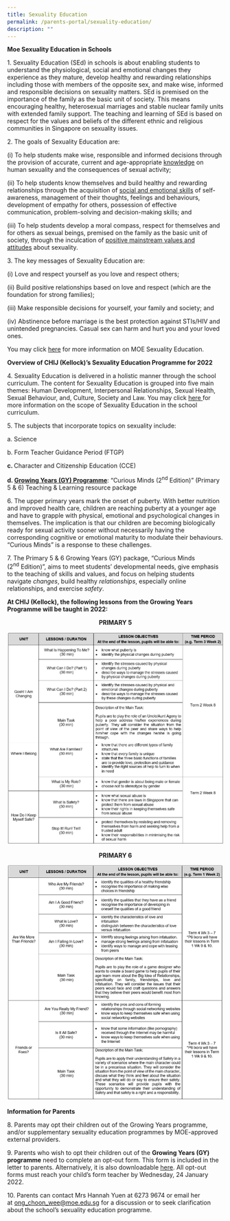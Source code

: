 ```yaml
---
title: Sexuality Education
permalink: /parents-portal/sexuality-education/
description: ""
---
```

<p><strong>Moe Sexua</strong><strong>l</strong><strong>ity Education in Schools</strong></p>
<p>1. Sexuality Education (SEd) in schools is about enabling students to understand the physiological, social and emotional changes they experience as they mature, develop healthy and rewarding relationships including those with members of the opposite sex, and make wise, informed and responsible decisions on sexuality matters. SEd is premised on the importance of the family as the basic unit of society. This means encouraging healthy, heterosexual marriages and stable nuclear family units with extended family support. The teaching and learning of SEd is based on respect for the values and beliefs of the different ethnic and religious communities in Singapore on sexuality issues.</p>
<p>2. The goals of Sexuality Education are:</p>
<p>(i) To help students make wise, responsible and informed decisions through the provision of accurate, current and age-appropriate&nbsp;<u>knowledge</u>&nbsp;on human sexuality and the consequences of sexual activity;</p>
<p>(ii) To help students know themselves and build healthy and rewarding relationships through the acquisition of&nbsp;<u>social and emotional skills</u>&nbsp;of self-awareness, management of their thoughts, feelings and behaviours, development of empathy for others, possession of effective communication, problem-solving and decision-making skills; and</p>
<p>(iii) To help students develop a moral compass, respect for themselves and for others as sexual beings, premised on the family as the basic unit of society, through the inculcation of&nbsp;<u>positive mainstream values and attitudes</u>&nbsp;about sexuality.</p>
<p>3. The key messages of Sexuality Education are:</p>
<p>(i) Love and respect yourself as you love and respect others;</p>
<p>(ii) Build positive relationships based on love and respect (which are the foundation for strong families);</p>
<p>(iii) Make responsible decisions for yourself, your family and society; and</p>
<p>(iv) Abstinence before marriage is the best protection against STIs/HIV and unintended pregnancies. Casual sex can harm and hurt you and your loved ones.</p>
<p>You may&nbsp;click&nbsp;<a href="http://www.moe.gov.sg/education/programmes/social-emotional-learning/sexuality-education/">here</a> for more information on MOE Sexuality Education.</p>
<p><strong>Overview of CHIJ (Kellock)&rsquo;s Sexuality Education Programme for 2022</strong></p>
<p>4. Sexuality Education is delivered in a holistic manner through the school curriculum.&nbsp;The content for Sexuality Education is grouped into five main themes: Human Development, Interpersonal Relationships, Sexual Health, Sexual Behaviour, and, Culture, Society and Law. You may click&nbsp;<a href="http://www.moe.gov.sg/education/programmes/social-emotional-learning/sexuality-education/scope/">here </a>for more information on the scope of Sexuality Education in the school curriculum.</p>
<p>5. The subjects that incorporate topics on sexuality include:</p>
<p>a. Science</p>
<p>b. Form Teacher Guidance Period (FTGP)</p>
<p><strong>c. </strong>Character and Citizenship Education (CCE)<u></u></p>
<p><strong>d. </strong><strong><u>Growing Years (GY) Programme</u></strong>: &ldquo;Curious Minds (2<sup>nd</sup>&nbsp;Edition)&rdquo; (Primary 5 &amp; 6) Teaching &amp; Learning resource package</p>
<p>6. The upper primary years mark the onset of puberty. With better nutrition and improved health care, children are reaching puberty at a younger age and have to grapple with physical, emotional and psychological changes in themselves. The implication is that our children are becoming biologically ready for sexual activity sooner without necessarily having the corresponding cognitive or emotional maturity to modulate their behaviours. &ldquo;Curious Minds&rdquo; is a response to these challenges.</p>
<p>7. The Primary 5 &amp; 6 Growing Years (GY) package, &ldquo;Curious Minds (2<sup>nd</sup>&nbsp;Edition)&rdquo;, aims to meet students&rsquo; developmental needs, give emphasis to the teaching of skills and values, and focus on helping&nbsp;students navigate&nbsp;<em>changes</em>, build healthy&nbsp;<em>relationships</em>, especially online relationships, and exercise&nbsp;<em>safety</em>.</p>
<p><strong>At CHIJ (Kellock), the following lessons from the Growing Years Programme will be taught in 2022:</strong></p>
<p style="text-align: center;"><strong>PRIMARY 5</strong></p>
<img src="/images/se1.jpg">
<p style="text-align: center;"><strong>PRIMARY 6</strong></p>
<img src="/images/se2.jpg">
<p><strong>Information for Parents</strong></p>
<p>8. Parents may opt their children out of the Growing Years programme, and/or supplementary sexuality education programmes by MOE-approved external providers.</p>
<p>9. Parents who wish to opt their children out of the&nbsp;<strong>Growing Years (GY) programme</strong>&nbsp;need to complete an opt-out form. This form is included in the letter to parents. Alternatively, it is also downloadable <a href="https://form.gov.sg/61da98762efd780012e5c1b0"><u>here</u></a>. All opt-out forms must reach your child&rsquo;s form teacher by Wednesday, 24 January 2022.</p>
<p>10. Parents can contact Mrs Hannah Yuen at 6273 9674 or email her at&nbsp;<a href="mailto:ong_choon_wee@moe.edu.sg">ong_choon_wee@moe.edu.sg</a>&nbsp;for a discussion or to seek clarification about the school&rsquo;s sexuality education programme.</p>